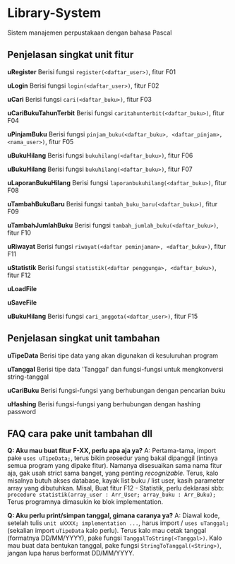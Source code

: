 # Library-System

Sistem manajemen perpustakaan dengan bahasa Pascal

## Penjelasan singkat unit fitur

**uRegister**
Berisi fungsi `register(<daftar_user>)`, fitur F01

**uLogin**
Berisi fungsi `login(<daftar_user>)`, fitur F02

**uCari**
Berisi fungsi `cari(<daftar_buku>)`, fitur F03

**uCariBukuTahunTerbit**
Berisi fungsi `caritahunterbit(<daftar_buku>)`, fitur F04

**uPinjamBuku**
Berisi fungsi `pinjam_buku(<daftar_buku>, <daftar_pinjam>, <nama_user>)`, fitur F05

**uBukuHilang**
Berisi fungsi `bukuhilang(<daftar_buku>)`, fitur F06

**uBukuHilang**
Berisi fungsi `bukuhilang(<daftar_buku>)`, fitur F07

**uLaporanBukuHilang**
Berisi fungsi `laporanbukuhilang(<daftar_buku>)`, fitur F08

**uTambahBukuBaru**
Berisi fungsi `tambah_buku_baru(<daftar_buku>)`, fitur F09

**uTambahJumlahBuku**
Berisi fungsi `tambah_jumlah_buku(<daftar_buku>)`, fitur F10

**uRiwayat**
Berisi fungsi `riwayat(<daftar peminjaman>, <daftar_buku>)`, fitur F11

**uStatistik**
Berisi fungsi `statistik(<daftar penggunga>, <daftar_buku>)`, fitur F12

**uLoadFile**

**uSaveFile**

**uBukuHilang**
Berisi fungsi `cari_anggota(<daftar_user>)`, fitur F15

## Penjelasan singkat unit tambahan

**uTipeData**
Berisi tipe data yang akan digunakan di kesuluruhan program

**uTanggal**
Berisi tipe data 'Tanggal' dan fungsi-fungsi untuk mengkonversi string-tanggal

**uCariBuku**
Berisi fungsi-fungsi yang berhubungan dengan pencarian buku

**uHashing**
Berisi fungsi-fungsi yang berhubungan dengan hashing password

## FAQ cara pake unit tambahan dll

**Q: Aku mau buat fitur F-XX, perlu apa aja ya?**
A: Pertama-tama, import pake `uses uTipeData;`, terus bikin prosedur yang bakal dipanggil (intinya semua program yang dipake fitur). Namanya disesuaikan sama nama fitur aja, gak usah strict sama banget, yang penting *recognizable*. Terus, kalo misalnya butuh akses database, kayak list buku / list user, kasih parameter array yang dibutuhkan. Misal, Buat fitur F12 - Statistik, perlu deklarasi sbb: `procedure statistik(array_user : Arr_User; array_buku : Arr_Buku);` Terus programnya dimasukin ke blok implementation.

**Q: Aku perlu print/simpan tanggal, gimana caranya ya?**
A: Diawal kode, setelah tulis `unit uXXXX; implementation ...`, harus import / `uses uTanggal;` (sekalian import `uTipeData` kalo perlu). Terus kalo mau cetak tanggal (formatnya DD/MM/YYYY), pake fungsi `TanggalToString(<Tanggal>)`. Kalo mau buat data bentukan tanggal, pake fungsi `StringToTanggal(<String>)`, jangan lupa harus berformat DD/MM/YYYY.

